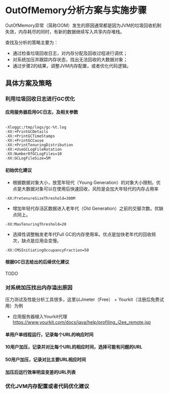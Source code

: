 # OutOfMemory分析方案与实施步骤

OutOfMemory异常（简称OOM）发生的原因通常都是因为JVM的垃圾回收机制失效，内存耗尽的同时，有新的数据继续写入共享内存堆栈。

查找及分析的策略主要为：
+ 通过检查垃圾回收日志，对内存分配及回收过程进行调优；
+ 对系统加压并跟踪内存状态，找出无法回收的大数据对象；
+ 通过步骤2的结果，调整JVM内存配置，或者优化代码逻辑。

## 具体方案及策略

### 利用垃圾回收日志进行GC优化
#### 应用服务器启用GC日志，及相关参数
<pre><code>
-Xloggc:/tmp/logs/gc-%t.log
-XX:+PrintGCDetails
-XX:+PrintGCTimeStamps
-XX:+PrintGCCause
-XX:+PrintTenuringDistribution
-XX:+UseGCLogFileRotation
-XX:NumberOfGCLogFiles=10
-XX:GCLogFileSize=5M
</code></pre>
#### 初始优化建议
* 根据数据对象大小，放宽年轻代（Young Generation）的对象大小限制。优点是大数据对象可以在使用后快速回收，风险是会加大年轻代的内存占用率
<pre><code>-XX:PretenureSizeThreshold=300M</code></pre>
* 增加年轻代存活区数据进入老年代（Old Generation）之前的交替次数。优缺点同上。
<pre><code>-XX:MaxTenuringThreshold=20</code></pre>
* 选择性调整触发老年代Full GC的内存使用率。优点是加快老年代的回收频次，缺点是应用会变慢。
<pre><code>-XX:CMSInitiatingOccupancyFraction=50</code></pre>
#### 根据GC日志给出的后续优化建议

TODO

### 对系统加压找出内存溢出原因
压力测试及性能分析工具很多，这里以Jmeter（Free） + Yourkit（注册后免费试用）为例
* 应用服务器植入Yourkit代理
https://www.yourkit.com/docs/java/help/profiling_j2ee_remote.jsp

#### 单用户单线程运行，记录每个URL的响应时间
#### 10用户加压，记录并对比每个URL的相应时间，选择可能有问题的URL
#### 50用户加压，记录对比主要URL相应时间
#### 加压后运行效率明显变差的URL列表

### 优化JVM内存配置或者代码优化建议
